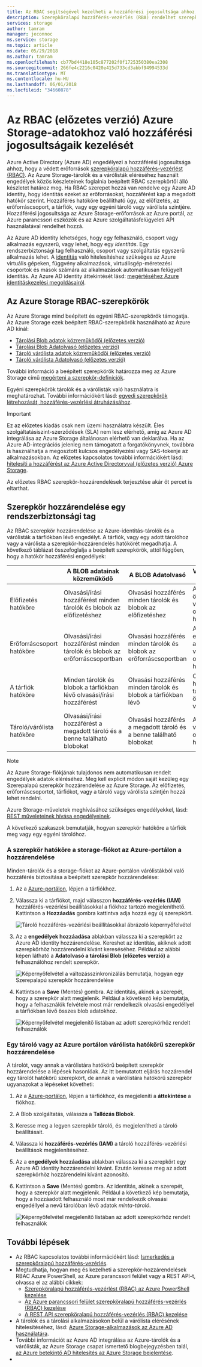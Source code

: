 ```yaml
---
title: Az RBAC segítségével kezelheti a hozzáférési jogosultsága ahhoz, hogy Azure Storage-tárolók és a várólisták (előzetes verzió) |} Microsoft Docs
description: Szerepköralapú hozzáférés-vezérlés (RBA) rendelhet szerepköröket a hozzáférés segítségével a felhasználók, csoportok, alkalmazás szolgáltatásnevekről vagy felügyelt szolgáltatás-identitások az Azure Storage-adatokat. Az Azure Storage támogatja beépített és egyéni szerepkör-tárolók és a várólisták hozzáférési jogosultsággal.
services: storage
author: tamram
manager: jeconnoc
ms.service: storage
ms.topic: article
ms.date: 05/29/2018
ms.author: tamram
ms.openlocfilehash: cb77bd4418e105c877202f0f1725350380ea2308
ms.sourcegitcommit: 266fe4c2216c0420e415d733cd3abbf94994533d
ms.translationtype: MT
ms.contentlocale: hu-HU
ms.lasthandoff: 06/01/2018
ms.locfileid: "34660878"
---
```

# <a name="manage-access-rights-to-azure-storage-data-with-rbac-preview"></a>Az RBAC (előzetes verzió) Azure Storage-adatokhoz való hozzáférési jogosultságaik kezelését

Azure Active Directory (Azure AD) engedélyezi a hozzáférési jogosultsága ahhoz, hogy a védett erőforrások [szerepköralapú hozzáférés-vezérlést (RBAC)](https://docs.microsoft.com/azure/role-based-access-control/overview). Az Azure Storage-tárolók és a várólisták eléréséhez használt engedélyek közös készleteinek foglalnia beépített RBAC szerepkörtől álló készletet határoz meg. Ha RBAC szerepet hozzá van rendelve egy Azure AD identity, hogy identitás ezeket az erőforrásokat, hozzáférést kap a megadott hatókör szerint. Hozzáférés hatóköre beállítható úgy, az előfizetés, az erőforráscsoport, a tárfiók, vagy egy egyéni tároló vagy várólista szintjére. Hozzáférési jogosultsága az Azure Storage-erőforrások az Azure portál, az Azure parancssori eszközök és az Azure szolgáltatásfelügyeleti API használatával rendelhet hozzá. 

Az Azure AD identity lehetséges, hogy egy felhasználó, csoport vagy alkalmazás egyszerű, vagy lehet, hogy egy *identitás*. Egy rendszerbiztonsági tag felhasználó, csoport vagy szolgáltatás egyszerű alkalmazás lehet. A [identitás](../../active-directory/managed-service-identity/overview.md) való hitelesítéshez szükséges az Azure virtuális gépeken, függvény alkalmazások, virtuálisgép-méretezési csoportok és mások számára az alkalmazások automatikusan felügyelt identitás. Az Azure AD identity áttekintését lásd: [megértéséhez Azure identitáskezelési megoldásairól](https://docs.microsoft.com/en-us/azure/active-directory/understand-azure-identity-solutions).

## <a name="rbac-roles-for-azure-storage"></a>Az Azure Storage RBAC-szerepkörök

Az Azure Storage mind beépített és egyéni RBAC-szerepkörök támogatja. Az Azure Storage ezek beépített RBAC-szerepkörök használható az Azure AD kínál:

- [Tárolási Blob adatok közreműködői (előzetes verzió)](https://docs.microsoft.com/en-us/azure/role-based-access-control/built-in-roles#storage-blob-data-contributor-preview)
- [Tárolási Blob Adatolvasó (előzetes verzió)](https://docs.microsoft.com/en-us/azure/role-based-access-control/built-in-roles#storage-blob-data-reader-preview)
- [Tároló várólista adatok közreműködői (előzetes verzió)](https://docs.microsoft.com/en-us/azure/role-based-access-control/built-in-roles#storage-queue-data-contributor-preview)
- [Tároló várólista Adatolvasó (előzetes verzió)](https://docs.microsoft.com/en-us/azure/role-based-access-control/built-in-roles#storage-queue-data-reader-preview)

További információ a beépített szerepkörök határozza meg az Azure Storage című [megérteni a szerepkör-definíciók](https://docs.microsoft.com/azure/role-based-access-control/role-definitions#management-and-data-operations-preview).

Egyéni szerepkörök tárolók és a várólisták való használatra is meghatározhat. További információkért lásd: [egyedi szerepkörök létrehozását, hozzáférés-vezérlési átruházásához](https://docs.microsoft.com/azure/role-based-access-control/custom-roles.md). 

> [!IMPORTANT]
> Ez az előzetes kiadás csak nem üzemi használatra készült. Éles szolgáltatásiszint-szerződések (SLA) nem lesz elérhető, amíg az Azure AD integrálása az Azure Storage általánosan elérhető van deklarálva. Ha az Azure AD-integrációs jelenleg nem támogatott a forgatókönyvnek, továbbra is használhatja a megosztott kulcsos engedélyezési vagy SAS-tokenje az alkalmazásokban. Az előzetes kapcsolatos további információkért lásd: [hitelesíti a hozzáférést az Azure Active Directoryval (előzetes verzió) Azure Storage](storage-auth-aad.md).
>
> Az előzetes RBAC szerepkör-hozzárendelések terjesztése akár öt percet is eltarthat.

## <a name="assign-a-role-to-a-security-principal"></a>Szerepkör hozzárendelése egy rendszerbiztonsági tag

Az RBAC szerepkör hozzárendelése az Azure-identitás-tárolók és a várólisták a tárfiókban lévő engedélyt. A tárfiók, vagy egy adott tárolóhoz vagy a várólista a szerepkör-hozzárendelés hatókörét megadhatja. A következő táblázat összefoglalja a beépített szerepkörök, attól függően, hogy a hatókör hozzáférési engedélyek: 

|                                 |     A BLOB adatainak közreműködő                                                 |     A BLOB Adatolvasó                                                |     Várólista adatok közreműködő                                  |     Várólista Adatolvasó                                 |
|---------------------------------|------------------------------------------------------------------------------|------------------------------------------------------------------------|----------------------------------------------------------------|----------------------------------------------------------|
|    Előfizetés hatóköre       |    Olvasási/írási hozzáférést minden tárolók és blobok az előfizetéshez       |    Olvasási hozzáférés minden tárolók és blobok az előfizetéshez       |    Az előfizetés az összes várólistán olvasási/írási hozzáférést       |    Az előfizetés az összes várólistán olvasási hozzáférés         |
|    Erőforráscsoport hatóköre     |    Olvasási/írási hozzáférést minden tárolók és blobok az erőforráscsoportban     |    Olvasási hozzáférés minden tárolók és blobok az erőforráscsoportban     |    Az erőforráscsoport az összes várólistán olvasási/írási hozzáférést     |    Olvasási hozzáférés az összes várólistán található az erőforráscsoport     |
|    A tárfiók hatóköre    |    Minden tárolók és blobok a tárfiókban lévő olvasási/írási hozzáférést    |    Olvasási hozzáférés minden tárolók és blobok a tárfiókban lévő    |    Olvasási/írási hozzáférést a tárfiókban lévő összes várólistán    |    Olvasási hozzáférés a tárfiókban lévő összes várólistán    |
|    Tároló/várólista hatóköre    |    Olvasási/írási hozzáférést a megadott tároló és a benne található blobokat              |    Olvasási hozzáférés a megadott tároló és a benne található blobokat              |    A megadott várólista olvasási/írási hozzáférése                  |    A megadott várólista olvasási hozzáférés                    |

> [!NOTE]
> Az Azure Storage-fiókjának tulajdonos nem automatikusan rendelt engedélyek adatok eléréséhez. Meg kell explicit módon saját kezűleg egy Szerepalapú szerepkör hozzárendelése az Azure Storage. Az előfizetés, erőforráscsoportot, tárfiókot, vagy a tároló vagy várólista szintjén hozzá lehet rendelni.

Azure Storage-műveletek meghívásához szükséges engedélyekkel, lásd: [REST műveleteinek hívása engedélyeinek](https://docs.microsoft.com/rest/api/storageservices/authenticate-with-azure-active-directory#permissions-for-calling-rest-operations).

A következő szakaszok bemutatják, hogyan szerepkör hatóköre a tárfiók meg vagy egy egyéni tárolóhoz.

### <a name="assign-a-role-scoped-to-the-storage-account-in-the-azure-portal"></a>A szerepkör hatóköre a storage-fiókot az Azure-portálon a hozzárendelése

Minden-tárolók és a storage-fiókot az Azure-portálon várólistákból való hozzáférés biztosítása a beépített szerepkör hozzárendelése:

1. Az a [Azure-portálon](https://azure.portal.com/), lépjen a tárfiókhoz.
2. Válassza ki a tárfiókot, majd válasszon **hozzáférés-vezérlés (IAM)** hozzáférés-vezérlési beállításokkal a fiókhoz tartozó megjeleníthető. Kattintson a **Hozzáadás** gombra kattintva adja hozzá egy új szerepkört.

    ![Tároló hozzáférés-vezérlési beállításokkal ábrázoló képernyőfelvétel](media/storage-auth-aad-rbac/portal-access-control.png)

3. Az a **engedélyek hozzáadása** ablakban válassza ki a szerepkört az Azure AD identity hozzárendelése. Kereshet az identitás, akiknek adott szerepkörhöz hozzárendelni kívánt kereséséhez. Például az alábbi képen látható a **Adatolvasó a tárolási Blob (előzetes verzió)** a felhasználóhoz rendelt szerepkör.

    ![Képernyőfelvétel a változásszinkronizálás bemutatja, hogyan egy Szerepalapú szerepkör hozzárendelése](media/storage-auth-aad-rbac/add-rbac-role.png)

4. Kattintson a **Save** (Mentés) gombra. Az identitás, akinek a szerepét, hogy a szerepkör alatt megjelenik. Például a következő kép bemutatja, hogy a felhasználók felvétele most már rendelkezik olvasási engedéllyel a tárfiókban lévő összes blob adatokhoz.

    ![Képernyőfelvétel megjelenítő listában az adott szerepkörhöz rendelt felhasználók](media/storage-auth-aad-rbac/account-scoped-role.png)

### <a name="assign-a-role-scoped-to-a-container-or-queue-in-the-azure-portal"></a>Egy tároló vagy az Azure portálon várólista hatókörű szerepkör hozzárendelése

A tárolót, vagy annak a várólistára hatókörű beépített szerepkör hozzárendelése a lépések hasonlóak. Az itt bemutatott eljárás hozzárendel egy tárolót hatókörű szerepkört, de annak a várólistára hatókörű szerepkör ugyanazokat a lépéseket követheti: 

1. Az a [Azure-portálon](https://azure.portal.com/), lépjen a tárfiókhoz, és megjeleníti a **áttekintése** a fiókhoz.
2. A Blob szolgáltatás, válassza a **Tallózás Blobok**. 
3. Keresse meg a legyen szerepkör tároló, és megjelenítheti a tároló beállításait. 
4. Válassza ki **hozzáférés-vezérlés (IAM)** a tároló hozzáférés-vezérlési beállítások megjelenítéséhez.
5. Az a **engedélyek hozzáadása** ablakban válassza ki a szerepkört egy Azure AD identity hozzárendelni kívánt. Ezután keresse meg az adott szerepkörhöz hozzárendelni kívánt azonosító.
6. Kattintson a **Save** (Mentés) gombra. Az identitás, akinek a szerepét, hogy a szerepkör alatt megjelenik. Például a következő kép bemutatja, hogy a hozzáadott felhasználó most már rendelkezik olvasási engedéllyel a nevű tárolóban lévő adatok *minta-tároló*.

    ![Képernyőfelvétel megjelenítő listában az adott szerepkörhöz rendelt felhasználók](media/storage-auth-aad-rbac/container-scoped-role.png)

## <a name="next-steps"></a>További lépések

- Az RBAC kapcsolatos további információkért lásd: [Ismerkedés a szerepköralapú hozzáférés-vezérlés](../../role-based-access-control/overview.md).
- Megtudhatja, hogyan meg és kezelheti a szerepkör-hozzárendelések RBAC Azure PowerShell, az Azure parancssori felület vagy a REST API-t, olvassa el az alábbi cikkek:
    - [Szerepköralapú hozzáférés-vezérlést (RBAC) az Azure PowerShell kezelése](../../role-based-access-control/role-assignments-powershell.md)
    - [Az Azure parancssori felület szerepköralapú hozzáférés-vezérlés (RBAC) kezelése](../../role-based-access-control/role-assignments-cli.md)
    - [A REST API szerepköralapú hozzáférés-vezérlés (RBAC) kezelése](../../role-based-access-control/role-assignments-rest.md)
- A tárolók és a tárolási alkalmazásokon belül a várólista elérésének hitelesítéséhez, lásd: [Azure Storage-alkalmazások az Azure AD használatára](storage-auth-aad-app.md).
- További információt az Azure AD integrálása az Azure-tárolók és a várólisták, az Azure Storage csapat ismertető blogbejegyzésben talál, [az Azure betekintő AD hitelesítés az Azure Storage bejelentése](https://azure.microsoft.com/blog/announcing-the-preview-of-aad-authentication-for-storage/).
- 